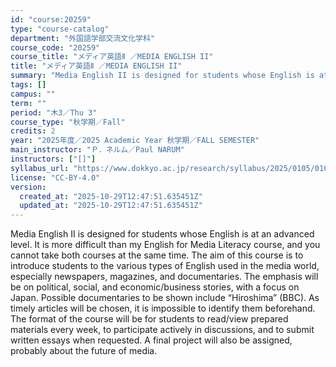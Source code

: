 ```yaml
---
id: "course:20259"
type: "course-catalog"
department: "外国語学部交流文化学科"
course_code: "20259"
course_title: "メディア英語Ⅱ ／MEDIA ENGLISH II"
title: "メディア英語Ⅱ ／MEDIA ENGLISH II"
summary: "Media English II is designed for students whose English is at an advanced level. It is more difficult than my English fo…"
tags: []
campus: ""
term: ""
period: "木3／Thu 3"
course_type: "秋学期／Fall"
credits: 2
year: "2025年度／2025 Academic Year 秋学期／FALL SEMESTER"
main_instructor: "Ｐ．ネルム／Paul NARUM"
instructors: ["[]"]
syllabus_url: "https://www.dokkyo.ac.jp/research/syllabus/2025/0105/0105_20259_ja_JP.html"
license: "CC-BY-4.0"
version:
  created_at: "2025-10-29T12:47:51.635451Z"
  updated_at: "2025-10-29T12:47:51.635451Z"
---
```

Media English II is designed for students whose English is at an advanced level. It is more difficult than my English for Media Literacy course, and you cannot take both courses at the same time. The aim of this course is to introduce students to the various types of English used in the media world, especially newspapers, magazines, and documentaries. The emphasis will be on political, social, and economic/business stories, with a focus on Japan. Possible documentaries to be shown include “Hiroshima” (BBC). As timely articles will be chosen, it is impossible to identify them beforehand. The format of the course will be for students to read/view prepared materials every week, to participate actively in discussions, and to submit written essays when requested. A final project will also be assigned, probably about the future of media.
